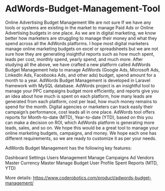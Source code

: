 # AdWords-Budget-Management-Tool
Online Advertising Budget Management  We are not sure If we have any tools or systems are existing in the market to manage Paid Ads or Online Advertising budgets in one place. As we are in digital marketing, we know better how marketers are struggling to manage their money and what they spend across all the AdWords platforms. I hope most digital marketers manage online marketing budgets on excel or spreadsheets but we are not sure how they are generating insightful reports such as how much spent, leads per cost, monthly spend, yearly spend, and much more. After studying all the above, we have crafted a new platform called AdWords Budget Management help to manage AdWords (Google Ads, Microsoft Ads, LinkedIn Ads, Facebooks Ads, and other ads) budget, spend amount for a month to a year.  AdWords Budget Management is developed in Laravel framework with MySQL database. AdWords project is an insightful tool to manage your PPC campaigns budget more efficiently, and reports give you an idea about how much is spent on each platform, how many leads are generated from each platform, cost per lead, how much money remains to spend for the month. Digital agencies or marketers can track easily their campaign’s performance, cost leads all in one place. AdWords tool offers reports for Month-to-date (MTD), Year-to-date (YTD), based on this you can make a decision on ROI, which AdWords platform is generating more leads, sales, and so on. We hope this would be a great tool to manage your online marketing budgets, campaigns, and money. We hope each one has different requirements, so we are ready to customize it as per your needs.  

AdWords Budget Management has the following key features:  

Dashboard 
Settings 
Users Management 
Manage Campaigns 
Ad Vendors Master 
Currency Master 
Manage Budget 
User Profile 
Spent Reports (MTD, YTD)

More details:
https://www.coderobotics.com/product/adwords-budget-management/
